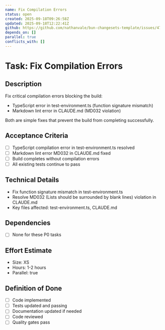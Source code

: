 ```yaml
---
name: Fix Compilation Errors
status: open
created: 2025-09-18T09:26:58Z
updated: 2025-09-18T12:22:41Z
github: https://github.com/nathanvale/bun-changesets-template/issues/47
depends_on: []
parallel: true
conflicts_with: []
---
```


# Task: Fix Compilation Errors

## Description

Fix critical compilation errors blocking the build:

- TypeScript error in test-environment.ts (function signature mismatch)
- Markdown lint error in CLAUDE.md (MD032 violation)

Both are simple fixes that prevent the build from completing successfully.

## Acceptance Criteria

- [ ] TypeScript compilation error in test-environment.ts resolved
- [ ] Markdown lint error MD032 in CLAUDE.md fixed
- [ ] Build completes without compilation errors
- [ ] All existing tests continue to pass

## Technical Details

- Fix function signature mismatch in test-environment.ts
- Resolve MD032 (Lists should be surrounded by blank lines) violation in
  CLAUDE.md
- Key files affected: test-environment.ts, CLAUDE.md

## Dependencies

- [ ] None for these P0 tasks

## Effort Estimate

- Size: XS
- Hours: 1-2 hours
- Parallel: true

## Definition of Done

- [ ] Code implemented
- [ ] Tests updated and passing
- [ ] Documentation updated if needed
- [ ] Code reviewed
- [ ] Quality gates pass
